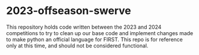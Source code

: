# 2023-offseason-swerve

This repository holds code written between the 2023 and 2024 competitions to try to clean up our base code and implement changes made to make python an official language for FIRST.  This repo is for reference only at this time, and should not be considered functional.
